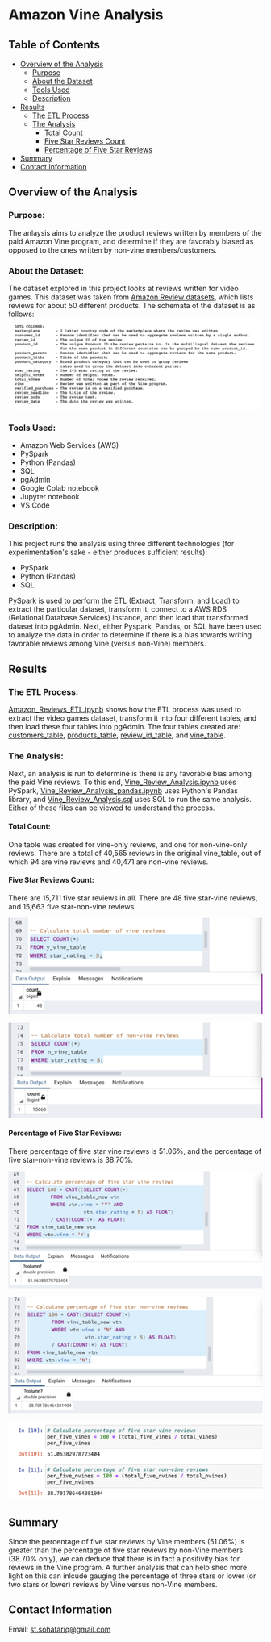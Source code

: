 # Amazon Vine Analysis
## Table of Contents
- [Overview of the Analysis](#overview-of-the-analysis)
    - [Purpose](#purpose)
    - [About the Dataset](#about-the-dataset)
    - [Tools Used](#tools-used)
    - [Description](#description)
- [Results](#results)
    - [The ETL Process](#the-etl-process)
    - [The Analysis](#the-analysis)
        - [Total Count](#total-count)
        - [Five Star Reviews Count](#five-star-reviews-count)
        - [Percentage of Five Star Reviews](#percentage-of-five-star-reviews)
- [Summary](#summary)
- [Contact Information](#contact-information)

## Overview of the Analysis
### Purpose:
The anlaysis aims to analyze the product reviews written by members of the paid Amazon Vine program, and determine if they are favorably biased as opposed to the ones written by non-vine members/customers.

### About the Dataset:
The dataset explored in this project looks at reviews written for video games.
This dataset was taken from [Amazon Review datasets](https://s3.amazonaws.com/amazon-reviews-pds/tsv/index.txt), which lists reviews for about 50 different products.
The schemata of the dataset is as follows:
![Dataset's schemata](https://github.com/SohaT7/Amazon_Vine_Analysis/blob/main/Images/schemata.png)

### Tools Used:
 - Amazon Web Services (AWS)
 - PySpark
 - Python (Pandas)
 - SQL
 - pgAdmin
 - Google Colab notebook
 - Jupyter notebook
 - VS Code

### Description:
This project runs the analysis using three different technologies (for experimentation's sake - either produces sufficient results):
 - PySpark
 - Python (Pandas)
 - SQL

PySpark is used to perform the ETL (Extract, Transform, and Load) to extract the particular dataset, transform it, connect to a AWS RDS (Relational Database Services) instance, and then load that transformed dataset into pgAdmin. 
Next, either Pyspark, Pandas, or SQL have been used to analyze the data in order to determine if there is a bias towards writing favorable reviews among Vine (versus non-Vine) members.

## Results
### The ETL Process:
[Amazon_Reviews_ETL.ipynb](https://github.com/SohaT7/Amazon_Vine_Analysis/blob/main/Amazon_Reviews_ETL.ipynb) shows how the ETL process was used to extract the video games dataset, transform it into four different tables, and then load these four tables into pgAdmin.
The four tables created are: [customers_table](https://github.com/SohaT7/Amazon_Vine_Analysis/blob/main/Images/t_customers.png), [products_table](https://github.com/SohaT7/Amazon_Vine_Analysis/blob/main/Images/t_products.png), [review_id_table](https://github.com/SohaT7/Amazon_Vine_Analysis/blob/main/Images/t_review_ids.png), and [vine_table](https://github.com/SohaT7/Amazon_Vine_Analysis/blob/main/Images/t_vine.png).

### The Analysis:
Next, an analysis is run to determine is there is any favorable bias among the paid Vine reviews. To this end, [Vine_Review_Analysis.ipynb](https://github.com/SohaT7/Amazon_Vine_Analysis/blob/main/Vine_Review_Analysis.ipynb) uses PySpark,
[Vine_Review_Analysis_pandas.ipynb](https://github.com/SohaT7/Amazon_Vine_Analysis/blob/main/Vine_Review_Analysis_pandas.ipynb) uses Python's Pandas library, and [Vine_Review_Analysis.sql](https://github.com/SohaT7/Amazon_Vine_Analysis/blob/main/Vine_Review_Analysis.sql) uses SQL to run the same analysis. Either of these files can be viewed to understand the process.

#### Total Count:
One table was created for vine-only reviews, and one for non-vine-only reviews. There are a total of 40,565 reviews in the original vine_table, out of which 94 are vine reviews and 40,471 are non-vine reviews.

#### Five Star Reviews Count:
There are 15,711 five star reviews in all. There are 48 five star-vine reviews, and 15,663 five star-non-vine reviews.


![five star vine reviews count](https://github.com/SohaT7/Amazon_Vine_Analysis/blob/main/Images/fivestar_vine_count.png)

![five star non-vine reviews count](https://github.com/SohaT7/Amazon_Vine_Analysis/blob/main/Images/fivestar_nonvine_count.png)

#### Percentage of Five Star Reviews:
There percentage of five star vine reviews is 51.06%, and the percentage of five star-non-vine reviews is 38.70%.


![query_percentage five star vine reviews](https://github.com/SohaT7/Amazon_Vine_Analysis/blob/main/Images/per_fivestar_vine_sql.png)

![query_percentage five star non-vine reviews](https://github.com/SohaT7/Amazon_Vine_Analysis/blob/main/Images/per_fivestar_nonvine_sql.png)

![pandas_percentage five star both reviews](https://github.com/SohaT7/Amazon_Vine_Analysis/blob/main/Images/pandas_perfive.png)

## Summary
Since the percentage of five star reviews by Vine members (51.06%) is greater than the percentage of five star reviews by non-Vine members (38.70% only), we can deduce that there is in fact a positivity bias for reviews in the Vine program. A further analysis that can help shed more light on this can inlcude gauging the percentage of three stars or lower (or two stars or lower) reviews by Vine versus non-Vine members. 

## Contact Information
Email: st.sohatariq@gmail.com
